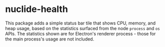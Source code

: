 # nuclide-health

This package adds a simple status bar tile that shows CPU, memory, and heap usage, based on the
statistics surfaced from the node `process` and `os` APIs. The statistics shown are for Electron's
renderer process - those for the main process's usage are not included.
